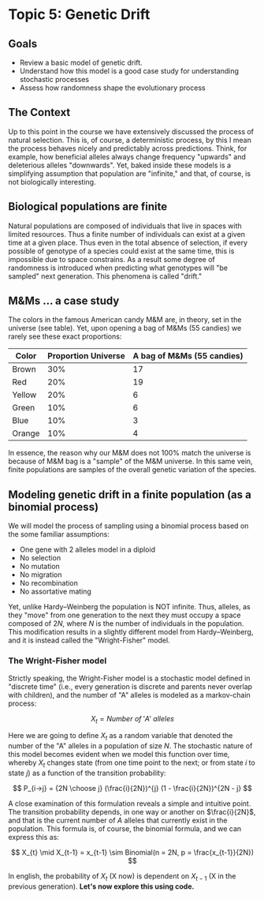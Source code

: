 
# Topic 5: Genetic Drift

## Goals
* Review a basic model of genetic drift.
* Understand how this model is a good case study for understanding  stochastic processes
* Assess how randomness shape the evolutionary process

## The Context
Up to this point  in the course we have extensively discussed the process of natural selection. This is, of course, a deterministic process, by this I mean the process behaves nicely and predictably across predictions. Think, for example, how beneficial alleles always change frequency "upwards" and deleterious alleles "downwards". Yet, baked inside these models is a simplifying assumption that population are "infinite," and that, of course, is not biologically interesting. 

## Biological populations are finite
Natural populations are composed of individuals that live in spaces with limited resources. Thus a finite number of individuals can exist at a given time at a given place. Thus even in the total absence of selection, if every possible of genotype of a species could exist at the same time, this is impossible due to space constrains. As a result some degree of randomness is introduced when predicting what genotypes will "be sampled" next generation. This phenomena is called "drift."


## M&Ms ... a case study
The colors in the famous American candy M&M are, in theory, set in the universe (see table). Yet, upon opening a bag of M&Ms (55 candies) we rarely see these exact proportions:

|Color|Proportion Universe|A bag of M&Ms (55 candies)|
|--|--|--|
|Brown|30%|17|
|Red|20%|19|
|Yellow|20%|6|
|Green|10%|6|
|Blue|10%|3|
|Orange|10%|4|

In essence, the reason why our M&M does not 100% match the universe is because of M&M bag is a "sample" of the M&M universe. In this same vein, finite populations are samples of the overall genetic variation of the species.  

## Modeling genetic drift in a finite population (as a binomial process)

We will model the process of sampling using a binomial process based on the some familiar assumptions: 

* One gene with 2 alleles model in a diploid
* No selection
* No mutation
* No migration
* No recombination
* No assortative mating

Yet, unlike Hardy–Weinberg the population is NOT infinite. Thus, alleles, as they "move" from one generation to the next they must occupy a space composed of $2N$, where $N$ is the number of individuals in the population. This modification results in a slightly different model from Hardy–Weinberg, and it is instead called the "Wright-Fisher" model. 

### The Wright-Fisher model

Strictly speaking, the Wright-Fisher model is a stochastic  model defined in "discrete time" (i.e., every generation is discrete and parents never overlap with children), and the number of "A" alleles is modeled as a markov-chain process:

$$
X_t = Number\ of\ 'A'\ alleles
$$

Here we are going to define $X_t$ as a random variable that denoted the number of the "A" alleles in a population of size $N$. The stochastic nature of this model becomes evident when we model this function over time, whereby $X_t$ changes state (from one time point to the next; or from state $i$ to state $j$) as a function of the transition probability:

$$
P_{i->j} = {2N \choose j} (\frac{i}{2N})^{j} (1 - \frac{i}{2N})^{2N - j}
$$

A close examination of this formulation reveals a simple and intuitive point. The transition probability depends, in one way or another on $\frac{i}{2N}$, and that is the current number of $A$ alleles that currently exist in the population. This formula is, of course, the binomial formula, and we can express this as:

$$
X_{t} \mid X_{t-1} = x_{t-1} \sim Binomial(n = 2N, p = \frac{x_{t-1}}{2N})
$$ 

In english, the probability of $X_t$ (X now) is dependent on $X_{t-1}$ (X in the previous generation). **Let's now explore this using code.**
  
